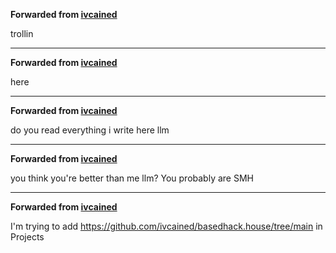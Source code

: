 **Forwarded from [ivcained](https://t.me/ivcained)**

trollin

***

**Forwarded from [ivcained](https://t.me/ivcained)**

here

***

**Forwarded from [ivcained](https://t.me/ivcained)**

do you read everything i write here llm

***

**Forwarded from [ivcained](https://t.me/ivcained)**

you think you're better than me llm? You probably are SMH

***

**Forwarded from [ivcained](https://t.me/ivcained)**

I'm trying to add https://github.com/ivcained/basedhack.house/tree/main in Projects